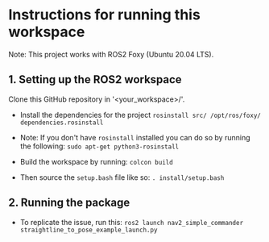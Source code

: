 # Instructions for running this workspace
Note: This project works with ROS2 Foxy (Ubuntu 20.04 LTS).


## 1. Setting up the ROS2 workspace
Clone this GitHub repository in '<your_workspace>/'.

- Install the dependencies for the project
 `rosinstall src/ /opt/ros/foxy/ dependencies.rosinstall`

- Note: If you don't have `rosinstall` installed you can do so by running the following:
`sudo apt-get python3-rosinstall`

- Build the workspace by running:
`colcon build`

- Then source the `setup.bash` file like so:
`. install/setup.bash`


## 2. Running the package
- To replicate the issue, run this:
`ros2 launch nav2_simple_commander straightline_to_pose_example_launch.py`


